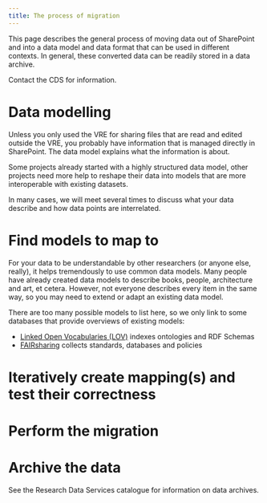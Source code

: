 ```yaml
---
title: The process of migration
---
```


This page describes the general process of moving data out of SharePoint
and into a data model and data format that can be used in different
contexts. In general, these converted data can be readily stored in a
data archive.

Contact the CDS for information.

# Data modelling

Unless you only used the VRE for sharing files that are read and edited
outside the VRE, you probably have information that is managed directly
in SharePoint. The data model explains what the information is about.

Some projects already started with a highly structured data model, other
projects need more help to reshape their data into models that are more
interoperable with existing datasets.

In many cases, we will meet several times
to discuss what your data describe and how data points are interrelated.

# Find models to map to

For your data to be understandable by other researchers (or anyone else,
really), it helps tremendously to use common data models. Many people
have already created data models to describe books, people, architecture
and art, et cetera. However, not everyone describes every item in the same
way, so you may need to extend or adapt an existing data model.

There are too many possible models to list here, so we only link to some
databases that provide overviews of existing models:

- [Linked Open Vocabularies (LOV)](https://lov.linkeddata.es/dataset/lov/) indexes ontologies and RDF Schemas
- [FAIRsharing](https://fairsharing.org/) collects standards, databases and policies

# Iteratively create mapping(s) and test their correctness

# Perform the migration

# Archive the data

See the Research Data Services catalogue for information on data archives.
